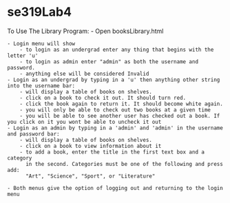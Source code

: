 # se319Lab4
To Use The Library Program:
    - Open booksLibrary.html

    - Login menu will show
        - to login as an undergrad enter any thing that begins with the letter 'u'
        - to login as admin enter "admin" as both the username and password.
        - anything else will be considered Invalid
    - Login as an undergrad by typing in a 'u' then anything other string into the username bar:
        - will display a table of books on shelves.
        - click on a book to check it out. It should turn red.
        - click the book again to return it. It should become white again.
        - you will only be able to check out two books at a given time
        - you will be able to see another user has checked out a book. If you click on it you wont be able to uncheck it out
    - Login as an admin by typing in a 'admin' and 'admin' in the username and password bar:
        - will display a table of books on shelves.
        - click on a book to view information about it
        - to add a book, enter the title in the first text box and a category
          in the second. Categories must be one of the following and press add:
          "Art", "Science", "Sport", or "Literature"

    - Both menus give the option of logging out and returning to the login menu
